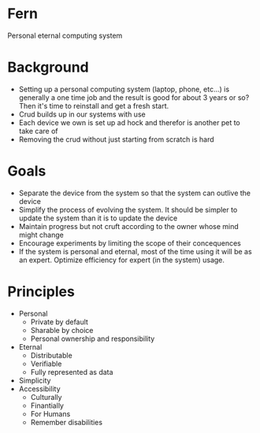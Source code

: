 # Fern
Personal eternal computing system

# Background

* Setting up a personal computing system (laptop, phone, etc...)
  is generally a one time job and the result is good for about 3
  years or so? Then it's time to reinstall and get a fresh start.
* Crud builds up in our systems with use
* Each device we own is set up ad hock and therefor is another
  pet to take care of
* Removing the crud without just starting from scratch is hard

# Goals

* Separate the device from the system so that the system can
  outlive the device
* Simplify the process of evolving the system. It should be
  simpler to update the system than it is to update the device
* Maintain progress but not cruft according to the owner whose
  mind might change
* Encourage experiments by limiting the scope of their
  concequences
* If the system is personal and eternal, most of the time using it
  will be as an expert. Optimize efficiency for expert (in the
  system) usage.

# Principles

* Personal
  * Private by default
  * Sharable by choice
  * Personal ownership and responsibility
* Eternal
  * Distributable
  * Verifiable
  * Fully represented as data
* Simplicity
* Accessibility
  * Culturally
  * Finantially
  * For Humans
  * Remember disabilities
